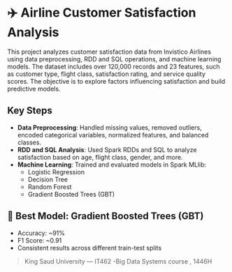 
# ✈️ Airline Customer Satisfaction Analysis

This project analyzes customer satisfaction data from Invistico Airlines using data preprocessing, RDD and SQL operations, and machine learning models. 
The dataset includes over 120,000 records and 23 features, such as customer type, flight class, satisfaction rating, and service quality scores. The objective is to explore factors influencing satisfaction and build predictive models.

##  Key Steps
- **Data Preprocessing**: Handled missing values, removed outliers, encoded categorical variables, normalized features, and balanced classes.
- **RDD and SQL Analysis**: Used Spark RDDs and SQL to analyze satisfaction based on age, flight class, gender, and more.
- **Machine Learning**: Trained and evaluated models in Spark MLlib:
  - Logistic Regression
  - Decision Tree
  - Random Forest
  - Gradient Boosted Trees (GBT)

## 🎯 Best Model: Gradient Boosted Trees (GBT)
- Accuracy: ~91%
- F1 Score: ~0.91
- Consistent results across different train-test splits



> King Saud University — IT462 -Big Data Systems course , 1446H

